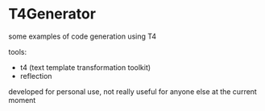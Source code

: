 # T4Generator

some examples of code generation using T4

tools:
- t4 (text template transformation toolkit)
- reflection

developed for personal use, not really useful for anyone else at the current moment